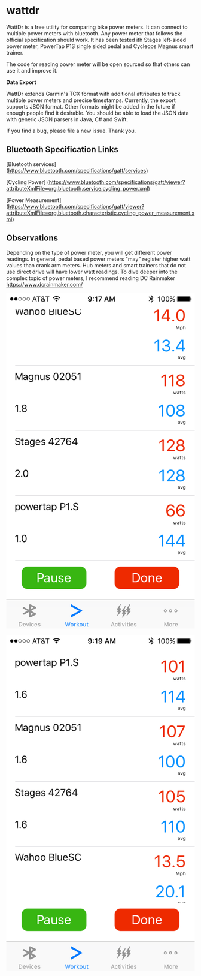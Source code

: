 # wattdr

WattDr is a free utility for comparing bike power meters. It can connect to multiple power meters with bluetooth. Any power meter that follows the official specification should work. It has been tested ith Stages left-sided power meter, PowerTap P1S single sided pedal and Cycleops Magnus smart trainer.

The code for reading power meter will be open sourced so that others can use it and improve it.

<b>Data Export</b>

WattDr extends Garmin's TCX format with additional attributes to track multiple power meters and precise timestamps. Currently, the export supports JSON format. Other formats might be added in the future if enough people find it desirable. You should be able to load the JSON data with generic JSON parsers in Java, C# and Swift.

If you find a bug, please file a new issue. Thank you.

## Bluetooth Specification Links

[Bluetooth services] (https://www.bluetooth.com/specifications/gatt/services)

[Cycling Power] (https://www.bluetooth.com/specifications/gatt/viewer?attributeXmlFile=org.bluetooth.service.cycling_power.xml)

[Power Measurement] (https://www.bluetooth.com/specifications/gatt/viewer?attributeXmlFile=org.bluetooth.characteristic.cycling_power_measurement.xml)

## Observations

Depending on the type of power meter, you will get different power readings. In general, pedal based power meters "may" register higher watt values than crank arm meters. Hub meters and smart trainers that do not use direct drive will have lower watt readings. To dive deeper into the complex topic of power meters, I recommend reading DC Rainmaker https://www.dcrainmaker.com/

<img src="./images/comparison_1.png">
<p>
<img src="./images/comparison_2.png">
<p>

